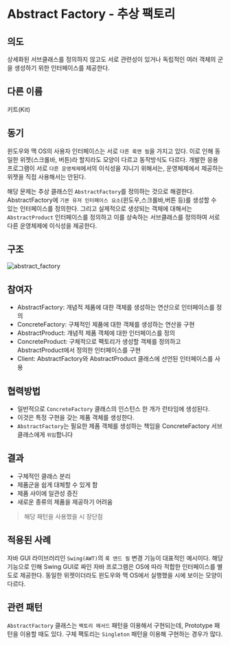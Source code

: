 Abstract Factory - 추상 팩토리
===

의도
---

상세화된 서브클래스를 정의하지 않고도 서로 관련성이 있거나 독립적인 여러 객체의 군을 생성하기 위한 인터페이스를 제공한다.

다른 이름
---

키트(Kit)

동기
---

윈도우와 맥 OS의 사용자 인터페이스는 서로 `다른 룩앤 필`을 가지고 있다. 이로 인해 동일한 위젯(스크롤바, 버튼)라 할지라도 모양이 다르고 동작방식도 다르다. 개발한 응용프로그램이 서로 `다른 운영체제`에서의 이식성을 지니기 위해서는, 운영체제에서 제공하는 위젯을 직접 사용해서는 안된다.

해당 문제는 추상 클래스인 `AbstractFactory`를 정의하는 것으로 해결한다. AbstractFactory에 `기본 유저 인터페이스 요소`(윈도우,스크롤바,버튼 등)를 생성할 수 있는 인터페이스를 정의한다. 그리고 실제적으로 생성되는 객체에 대해서는 `AbstractProduct` 인터페이스를 정의하고 이를 상속하는 서브클래스를 정의하여 서로 다른 운영체제에 이식성을 제공한다.

구조
---

![abstract_factory](https://www.cs.unc.edu/~stotts/GOF/hires/Pictures/abfac108.gif)

참여자
---

- AbstractFactory: 개념적 제품에 대한 객체를 생성하는 연산으로 인터페이스를 정의
- ConcreteFactory: 구체적인 제품에 대한 객체를 생성하는 연산을 구현
- AbstractProduct: 개념적 제품 객체에 대한 인터페이스를 정의
- ConcreteProduct: 구체적으로 팩토리가 생성할 객체를 정의하고 AbstractProduct에서 정의한 인터페이스를 구현
- Client: AbstractFactory와 AbstractProduct 클래스에 선언된 인터페이스를 사용

협력방법
---

- 일반적으로 `ConcreteFactory` 클래스의 인스턴스 한 개가 런타임에 생성된다. 
- 이것은 특정 구현을 갖는 제품 객체를 생성한다.
- `AbstractFactory`는 필요한 제품 객체를 생성하는 책임을 ConcreteFactory 서브클래스에게 `위임`합니다

결과
---

- 구체적인 클래스 분리
- 제품군을 쉽게 대체할 수 있게 함
- 제품 사이에 일관성 증진
- 새로운 종류의 제품을 제공하기 어려움

> 해당 패턴을 사용했을 시 장단점

적용된 사례
---

자바 GUI 라이브러리인 `Swing(AWT)`의 `룩 앤드 필` 변경 기능이 대표적인 예시이다. 해당 기능으로 인해 Swing GUI로 짜인 자바 프로그램은 OS에 따라 적합한 인터페이스를 별도로 제공한다. 동일한 위젯이더라도 윈도우와 맥 OS에서 실행했을 시에 보이는 모양이 다르다.

관련 패턴
---

`AbstractFactory` 클래스는 `팩토리 메서드` 패턴을 이용해서 구현되는데, Prototype 패턴을 이용할 때도 있다. 구체 팩토리는 `Singleton` 패턴을 이용해 구현하는 경우가 많다.